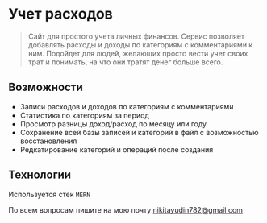 # Учет расходов

> Сайт для простого учета личных финансов. Сервис позволяет добавлять расходы и доходы по категориям с комментариями к ним. Подойдет для людей, желающих просто вести учет своих трат и понимать, на что они тратят денег больше всего.

## Возможности
- Записи расходов и доходов по категориям с комментариями
- Статистика по категориям за период
- Просмотр разницы доход/расход по месяцу или году
- Сохранение всей базы записей и категорий в файл с возможностью восстановления
- Редкатирование категорий и операций после создания

## Технологии
Используется стек ```MERN```


По всем вопросам пишите на мою почту nikitayudin782@gmail.com
